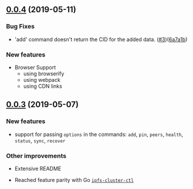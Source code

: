 ## [0.0.4](https://github.com/cluster-labs/ipfs-cluster-api/compare/v0.0.3...v0.0.4) (2019-05-11)

### Bug Fixes

- 'add' command doesn't return the CID for the added data. ([#3](https://github.com/cluster-labs/ipfs-cluster-api/issues/3))([6a7a1b](https://github.com/cluster-labs/ipfs-cluster-api/commit/6a7a1b5899f2c3e37ccd0bd0766f51aec0e721a4))

### New features

- Browser Support
    - using browserify
    - using webpack
    - using CDN links

## [0.0.3](https://github.com/cluster-labs/ipfs-cluster-api/compare/v0.0.2...v0.0.3) (2019-05-07)

### New features

- support for passing `options` in the commands: `add`, `pin`, `peers`, `health`, `status`, `sync`, `recover`

### Other improvements

- Extensive README

- Reached feature parity with Go [`ipfs-cluster-ctl`](https://cluster.ipfs.io/documentation/ipfs-cluster-ctl/)